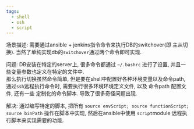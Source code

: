```yaml
---
tags:
  - shell
  - ssh
  - script
---
```

场景描述:
需要通过ansible + jenkins指令命令来执行DB的switchover(即 主从切换).  当然了单纯实现db的`switchover`通过两个命令即可实现.

问题:
DB安装在特定的server上, 很多命令都通过 `~/.bashrc` 进行了设置, 并且一些变量参数也定义在特定的文件中.  
那么执行切换虽然命令简单,  但是要在shell中配置好各种环境变量以及命令path, 通过`ssh`远程执行命令时, 需要执行很多环境环境定义文件, 以及 命令path 配置文件, 还有一些 定制化的命令脚本.  导致了很多奇怪问题出现.


解决:
通过编写特定的脚本, 把所有 `source envScript; source functionScript; source binPath` 操作在脚本中实现,  然后在ansible中使用 `script`module 远程执行脚本来实现需要的功能.








